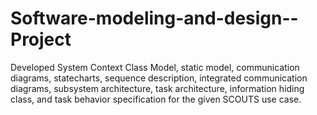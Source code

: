 # Software-modeling-and-design--Project
Developed System Context Class Model, static model, communication diagrams, statecharts, sequence description, integrated communication diagrams, subsystem architecture, task architecture, information hiding class, and task behavior specification for the given SCOUTS use case.
